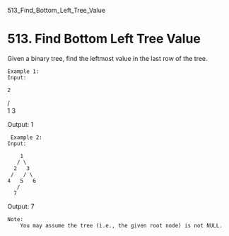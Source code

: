 513_Find_Bottom_Left_Tree_Value
# 513. Find Bottom Left Tree Value

Given a binary tree, find the leftmost value in the last row of the tree.
    

    Example 1:
    Input:

    2
   / \
  1   3

Output:
1

    

     Example 2: 
    Input:

        1
       / \
      2   3
     /   / \
    4   5   6
       /
      7

Output:
7

    

    Note:
        You may assume the tree (i.e., the given root node) is not NULL.